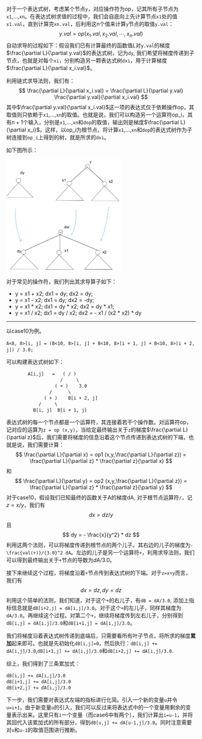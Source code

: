 对于一个表达式树，考虑某个节点`y`，对应操作符为op，记其所有子节点为`x1`,...,`xn`。在表达式树求值的过程中，我们会自底向上先计算节点`x1`处的值`x1.val`，直到计算完`xn.val`，后利用这n个值来计算`y`节点的取值`y.val`：
$$
    y.val = op(x_1.val, x_2.val, \cdots, x_n.val)
$$
自动求导的过程如下：假设我们已有计算最终的函数值$L$对`y.val`的梯度$\frac{\partial L}{\partial y.val}$的表达式树，记为`dy`, 我们希望将梯度传递到子节点，也就是对每个`xi`，分别构造另一颗表达式树`dxi`，用于计算梯度$\frac{\partial L}{\partial x_i.val}$。

利用链式求导法则，我们有：
$$
    \frac{\partial L}{\partial x_i.val} = \frac{\partial L}{\partial y.val} \frac{\partial y.val}{\partial x_i.val}
$$
其中$\frac{\partial y.val}{\partial x_i.val}$这一项的表达式仅于依赖操作op，其取值则只依赖于`x1`,...,`xn`的取值。也就是说，我们可以构造另一个运算符op_i，其有$n+1$个输入，分别是`x1`,...,`xn`和`dop`的取值，输出则是梯度$\frac{\partial L}{\partial x_i}$。这样，以op_i为根节点，将计算`x1`,...,`xn`和`dop`的表达式树作为子树连接到`op_i`上得到的树，就是所求的`dxi`。

如下图所示：

<img src="fig.jpg" style="zoom:30%;" />

对于常见的操作符，我们列出其求导算子如下：

 - y = x1 + x2; dx1 = dy; dx2 = dy;
 - y = x1 - x2; dx1 = dy; dx2 = -dy;
 - y = x1 * x2; dx1 = dy * x2; dx2 = dy * x1;
 - y = x1 / x2; dx1 = dy / x2; dx2 = - x1 / (x2 * x2) * dy

-----


以case10为例。

`A<8, 8>[i, j] = (B<10, 8>[i, j] + B<10, 8>[i + 1, j] + B<10, 8>[i + 2, j]) / 3.0;`

可以构建表达式树如下：

            A[i,j]   =   ( / )
                        /     \
                      ( + )    3.0
                    /      \
                  ( + )    B[i + 2, j]
                /     \
              B[i, j]  B[i + 1, j]        


表达式树的每一个节点都是一个运算符，其连接着若干个操作数。对运算符op，记对应的运算为`z = op (x,y)`，当给定最终输出关于`z`的梯度$\frac{\partial L}{\partial z}$后，我们需要将梯度的信息沿着这个节点传递到表达式树的下端，也就是说，我们需要计算：
$$
    \frac{\partial L}{\partial x} = op1 (x,y,\frac{\partial L}{\partial z}) = \frac{\partial L}{\partial z} * \frac{\partial z}{\partial x}
$$
和
$$
    \frac{\partial L}{\partial y} = op2 (x,y,\frac{\partial L}{\partial z}) = \frac{\partial L}{\partial z} * \frac{\partial z}{\partial y}
$$
对于case10，假设我们已知最终的函数关于A的梯度dA, 对于根节点运算符`/`，记$z = x/y$，我们有
$$
    dx = dz/y
$$
且
$$
    dy = - \frac{x}{y^2} * dz
$$
利用这两个法则，可以将梯度传递到根节点的两个儿子。其右边的儿子的梯度为`-\frac{val(+)}/{3.0}^2 dA`。左边的儿子是另一个运算符`+`，利用求导法则，我们可以得到最终输出关于`+`节点的导数为$dA/3.0$。

接下来继续这个过程，将梯度沿着`+`节点传到表达式树的下端。对于`z=x+y`而言，我们有
$$
    dx = dz, dy = dz
$$
利用这个简单的法则，我们知道，对于这个`+`的右儿子，有`dB = dA/3.0`, 添加上指标信息就是`dB[i+2,j] = dA[i,j]/3.0`。对于这个`+`的左儿子，同样其梯度为`dA/3.0`。再继续这个过程。对第二个`+`，继续将梯度传到左右儿子，分别得到`dB[i,j] = dA[i,j]/3.0`和`dB[i+1,j] = dA[i,j]/3.0`。

我们将梯度沿着表达式树传递到底端后，只需要看所有叶子节点，将所求的梯度**累加**起来即可。也就是先初始化`dB[i,j]=0`，然后执行：`dB[i,j] += dA[i,j]/3.0`,`dB[i+1,j] += dA[i,j]/3.0`和`dB[i+2,j] += dA[i,j]/3.0`.

综上，我们得到了三条累加式：

    dB[i,j] += dA[i,j]/3.0
    dB[i+1,j] += dA[i,j]/3.0
    dB[i+2,j] += dA[i,j]/3.0

下一步，我们需要对表达式左端的指标进行化简。引入一个新的变量`u`并令`u=i+1`，由于新变量`u`的引入，我们可以反过来将表达式中的一个变量用剩余的变量表示出来。这里只有`i`一个变量（而case6中有两个），我们计算出`i=u-1`，并将其回代入该累加式的所有部分，得到`dB[u,j] += dA[u-1,j]/3.0`。同时注意需要对`u`和`u-1`的取值范围进行推断。